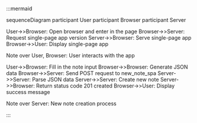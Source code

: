 :::mermaid 

sequenceDiagram
  participant User
  participant Browser
  participant Server

  User->>Browser: Open browser and enter in the page
  Browser->>Server: Request single-page app version
  Server->>Browser: Serve single-page app
  Browser->>User: Display single-page app

  Note over User, Browser: User interacts with the app

  User->>Browser: Fill in the note input
  Browser->>Browser: Generate JSON data
  Browser->>Server: Send POST request to new_note_spa
  Server->>Server: Parse JSON data
  Server->>Server: Create new note
  Server->>Browser: Return status code 201 created
  Browser->>User: Display success message

  Note over Server: New note creation process

:::